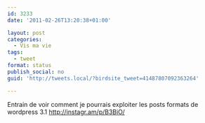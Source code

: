 ```yaml
---
id: 3233
date: '2011-02-26T13:20:38+01:00'

layout: post
categories:
  - Vis ma vie
tags:
  - tweet
format: status
publish_social: no
guid: 'http://tweets.local/?birdsite_tweet=41487807092363264'

---
```


Entrain de voir comment je pourrais exploiter les posts formats de wordpress 3.1 http://instagr.am/p/B3BiO/